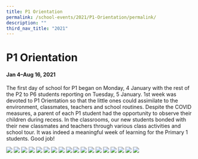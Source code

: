 ```yaml
---
title: P1 Orientation
permalink: /school-events/2021/P1-Orientation/permalink/
description: ""
third_nav_title: "2021"
---
```

# P1 Orientation

#### Jan 4–Aug 16, 2021

The first day of school for P1 began on Monday, 4 January with the rest of the P2 to P6 students reporting on Tuesday, 5 January. 1st week was devoted to P1 Orientation so that the little ones could assimilate to the environment, classmates, teachers and school routines. Despite the COVID measures, a parent of each P1 student had the opportunity to observe their children during recess. In the classrooms, our new students bonded with their new classmates and teachers through various class activities and school tour. It was indeed a meaningful week of learning for the Primary 1 students. Good job!

![](/images/P1Orientation.png)
![](/images/P1Orientation2.png)
![](/images/P1Orientation3.png)
![](/images/P1Orientation4.png)
![](/images/P1Orientation5.png)
![](/images/P1Orientation6.png)
![](/images/P1Orientation7.png)
![](/images/P1Orientation8.png)
![](/images/P1Orientation9.png)
![](/images/P1Orientation10.png)
![](/images/P1Orientation11.png)
![](/images/P1Orientation12.png)
![](/images/P1Orientation13.png)
![](/images/P1Orientation14.png)
![](/images/P1Orientation15.png)
![](/images/P1Orientation16.png)
![](/images/P1Orientation17.png)
![](/images/P1Orientation18.png)